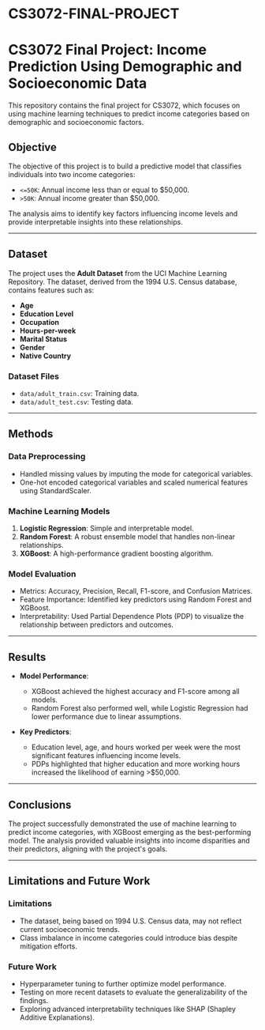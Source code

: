 # CS3072-FINAL-PROJECT
# CS3072 Final Project: Income Prediction Using Demographic and Socioeconomic Data

This repository contains the final project for CS3072, which focuses on using machine learning techniques to predict income categories based on demographic and socioeconomic factors.

## Objective

The objective of this project is to build a predictive model that classifies individuals into two income categories:
- `<=50K`: Annual income less than or equal to $50,000.
- `>50K`: Annual income greater than $50,000.

The analysis aims to identify key factors influencing income levels and provide interpretable insights into these relationships.

---

## Dataset

The project uses the **Adult Dataset** from the UCI Machine Learning Repository. The dataset, derived from the 1994 U.S. Census database, contains features such as:
- **Age**
- **Education Level**
- **Occupation**
- **Hours-per-week**
- **Marital Status**
- **Gender**
- **Native Country**

### Dataset Files
- `data/adult_train.csv`: Training data.
- `data/adult_test.csv`: Testing data.

---

## Methods

### Data Preprocessing
- Handled missing values by imputing the mode for categorical variables.
- One-hot encoded categorical variables and scaled numerical features using StandardScaler.

### Machine Learning Models
1. **Logistic Regression**: Simple and interpretable model.
2. **Random Forest**: A robust ensemble model that handles non-linear relationships.
3. **XGBoost**: A high-performance gradient boosting algorithm.

### Model Evaluation
- Metrics: Accuracy, Precision, Recall, F1-score, and Confusion Matrices.
- Feature Importance: Identified key predictors using Random Forest and XGBoost.
- Interpretability: Used Partial Dependence Plots (PDP) to visualize the relationship between predictors and outcomes.

---

## Results

- **Model Performance**:
  - XGBoost achieved the highest accuracy and F1-score among all models.
  - Random Forest also performed well, while Logistic Regression had lower performance due to linear assumptions.

- **Key Predictors**:
  - Education level, age, and hours worked per week were the most significant features influencing income levels.
  - PDPs highlighted that higher education and more working hours increased the likelihood of earning >$50,000.

---

## Conclusions

The project successfully demonstrated the use of machine learning to predict income categories, with XGBoost emerging as the best-performing model. The analysis provided valuable insights into income disparities and their predictors, aligning with the project's goals.

---

## Limitations and Future Work

### Limitations
- The dataset, being based on 1994 U.S. Census data, may not reflect current socioeconomic trends.
- Class imbalance in income categories could introduce bias despite mitigation efforts.

### Future Work
- Hyperparameter tuning to further optimize model performance.
- Testing on more recent datasets to evaluate the generalizability of the findings.
- Exploring advanced interpretability techniques like SHAP (Shapley Additive Explanations).



